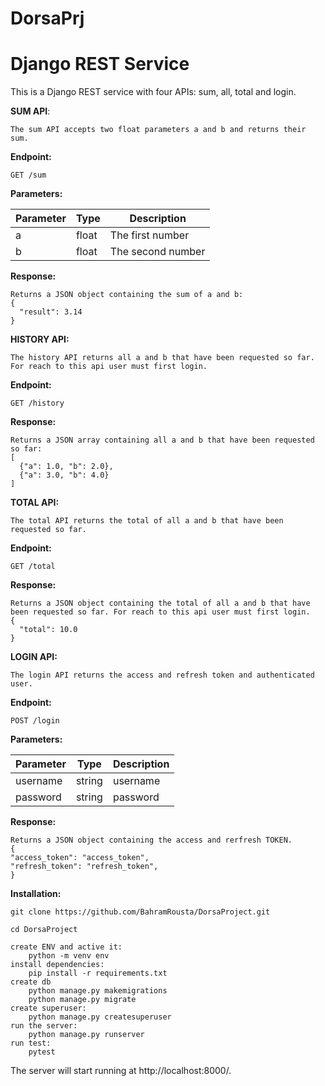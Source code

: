 # DorsaPrj

# Django REST Service

This is a Django REST service with four APIs: sum, all, total and login.

**SUM API**:

    The sum API accepts two float parameters a and b and returns their sum. 

**Endpoint:**

    GET /sum

**Parameters:** 

| Parameter | Type | Description       |
|-----------|---------|-------------------|
| a  | float  | The first number  |
| b  | float  | The second number |



**Response:** 

    Returns a JSON object containing the sum of a and b:
    {
      "result": 3.14
    }

**HISTORY API:**

    The history API returns all a and b that have been requested so far. For reach to this api user must first login.
    
**Endpoint:**

    GET /history
    
**Response:** 

    Returns a JSON array containing all a and b that have been requested so far:
    [
      {"a": 1.0, "b": 2.0},
      {"a": 3.0, "b": 4.0}
    ]

**TOTAL API:** 

    The total API returns the total of all a and b that have been requested so far.
**Endpoint:**

    GET /total
**Response:** 

    Returns a JSON object containing the total of all a and b that have been requested so far. For reach to this api user must first login.
    {
      "total": 10.0
    }
    
**LOGIN API:** 

    The login API returns the access and refresh token and authenticated user.
    
**Endpoint:**

    POST /login
    
**Parameters:**    
    
| Parameter | Type | Description       |
|-----------|---------|-------------------|
| username  | string  | username  |
| password  | string  | password |
    
**Response:** 

    Returns a JSON object containing the access and rerfresh TOKEN.
    {
    "access_token": "access_token",
    "refresh_token": "refresh_token",
    }

**Installation:**

    git clone https://github.com/BahramRousta/DorsaProject.git

    cd DorsaProject
    
    create ENV and active it:
        python -m venv env
    install dependencies:
        pip install -r requirements.txt
    create db
        python manage.py makemigrations
        python manage.py migrate
    create superuser:
        python manage.py createsuperuser
    run the server:
        python manage.py runserver
    run test:
        pytest
        
The server will start running at http://localhost:8000/.

